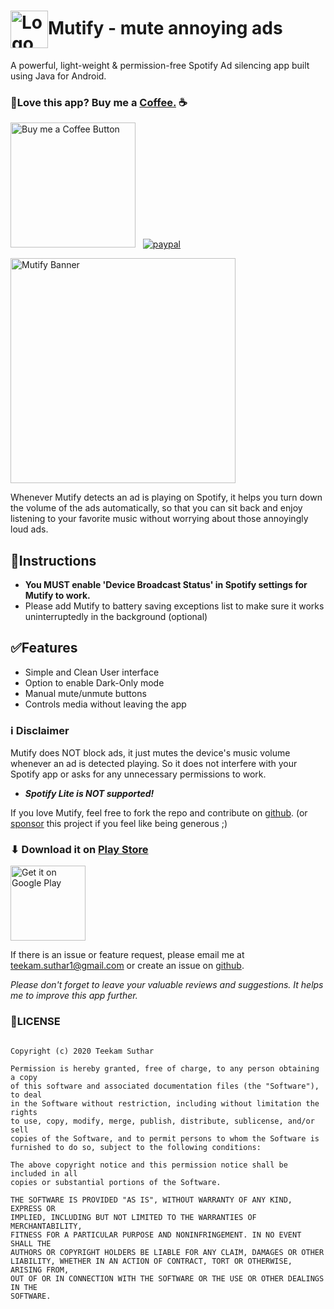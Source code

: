 
# <img alt="Logo" src="https://drive.google.com/u/1/uc?id=1Y5WXSdqaS4bruYLRibYg_N5GEQbkXYBf&export=download" align="center" height="60"></a>Mutify - mute annoying ads 

A powerful, light-weight & permission-free Spotify Ad silencing app built using Java for Android.

### 💖Love this app? Buy me a [Coffee.](https://paypal.me/teekamsuthar) ☕ 


[<img alt="Buy me a Coffee Button" width=200 src="https://cdn.buymeacoffee.com/buttons/v2/default-yellow.png">](https://www.buymeacoffee.com/teekamsuthar)
&nbsp; [![paypal](https://www.paypalobjects.com/en_US/i/btn/btn_donateCC_LG.gif)](https://paypal.me/teekamsuthar)
</br>

<img alt="Mutify Banner" src="https://drive.google.com/uc?id=1lCmutBK5hDG9YG9H-qDdwJYE3wBG_Epr&export=download" align="center" height="360"></a>

Whenever Mutify detects an ad is playing on Spotify, it helps you turn down the volume of the ads automatically, so that you can sit back and enjoy listening to your favorite music without worrying about those annoyingly loud ads.

## 📑Instructions </br>

- **You MUST enable 'Device Broadcast Status' in Spotify settings for Mutify to work.**
- Please add Mutify to battery saving exceptions list to make sure it works uninterruptedly in the background (optional) 

## ✅Features </br>

- Simple and Clean User interface
- Option to enable Dark-Only mode
- Manual mute/unmute buttons
- Controls media without leaving the app

### ℹ Disclaimer

Mutify does NOT block ads, it just mutes the device's music volume whenever an ad is detected playing. So it does not interfere with your Spotify app or asks for any unnecessary permissions to work.

- **_Spotify Lite is NOT supported!_**

If you love Mutify, feel free to fork the repo and contribute on [github](https://github.com/teekamsuthar/Mutify). (or [sponsor](https://paypal.me/teekamsuthar) this project if you feel like being generous ;)

### ⬇ Download it on [Play Store](https://play.google.com/store/apps/details?id=live.teekamsuthar.mutify)

<!-- [![Get it on Google Play](https://play.google.com/intl/en_us/badges/static/images/badges/en_badge_web_generic.png)](https://play.google.com/store/apps/details?id=live.teekamsuthar.mutify) -->

<a href="https://play.google.com/store/apps/details?id=live.teekamsuthar.mutify"> <img alt="Get it on Google Play" src="https://play.google.com/intl/en_us/badges/static/images/badges/en_badge_web_generic.png" align="center" height="120"></a>
<br>

If there is an issue or feature request, please email me at teekam.suthar1@gmail.com or create an issue on [github](https://github.com/teekamsuthar/Mutify/issues).

_Please don't forget to leave your valuable reviews and suggestions. It helps me to improve this app further._

### 📜LICENSE

```MIT License

Copyright (c) 2020 Teekam Suthar

Permission is hereby granted, free of charge, to any person obtaining a copy
of this software and associated documentation files (the "Software"), to deal
in the Software without restriction, including without limitation the rights
to use, copy, modify, merge, publish, distribute, sublicense, and/or sell
copies of the Software, and to permit persons to whom the Software is
furnished to do so, subject to the following conditions:

The above copyright notice and this permission notice shall be included in all
copies or substantial portions of the Software.

THE SOFTWARE IS PROVIDED "AS IS", WITHOUT WARRANTY OF ANY KIND, EXPRESS OR
IMPLIED, INCLUDING BUT NOT LIMITED TO THE WARRANTIES OF MERCHANTABILITY,
FITNESS FOR A PARTICULAR PURPOSE AND NONINFRINGEMENT. IN NO EVENT SHALL THE
AUTHORS OR COPYRIGHT HOLDERS BE LIABLE FOR ANY CLAIM, DAMAGES OR OTHER
LIABILITY, WHETHER IN AN ACTION OF CONTRACT, TORT OR OTHERWISE, ARISING FROM,
OUT OF OR IN CONNECTION WITH THE SOFTWARE OR THE USE OR OTHER DEALINGS IN THE
SOFTWARE.
